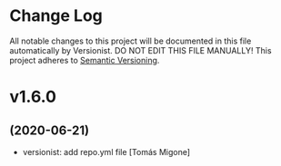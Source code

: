 # Change Log

All notable changes to this project will be documented in this file
automatically by Versionist. DO NOT EDIT THIS FILE MANUALLY!
This project adheres to [Semantic Versioning](http://semver.org/).

# v1.6.0
## (2020-06-21)

* versionist: add repo.yml file [Tomás Migone]
